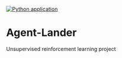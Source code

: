 [![Python application](https://github.com/bryates/Agent-Lander/actions/workflows/python-os.yml/badge.svg)](https://github.com/bryates/Agent-Lander/actions/workflows/python-os.yml)

# Agent-Lander
Unsupervised reinforcement learning project
